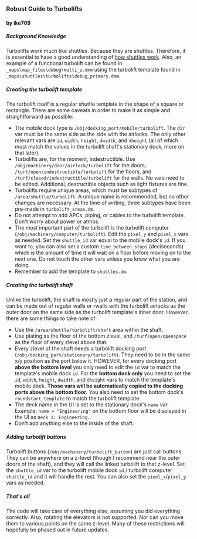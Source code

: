### Robust Guide to Turbolifts
#### by ike709
##### Background Knowledge
Turbolifts work much like shuttles. Because they are shuttles. Therefore, it is essential to have a good understanding of [how shuttles work](https://wiki.beestation13.com/view/Guide_to_mapping#Shuttles). Also, an example of a functional turbolift can be found in `_maps\map_files\debug\multi_z.dmm` using the turbolift template found in `_maps\shuttles\turbolifts\debug_primary.dmm`.
##### Creating the turbolift template
The turbolift itself is a regular shuttle template in the shape of a square or rectangle. There are some caveats in order to make it as simple and straightforward as possible:

 - The mobile dock type is `/obj/docking_port/mobile/turbolift`. The `dir` var must be the same side as the side with the airlocks. The only other relevant vars are `id`, `width`, `height`, `dwidth`, and `dheight` (all of which must match the values in the turbolift shaft's stationary dock, more on that later).
 - Turbolifts are, for the moment, indestructible. Use `/obj/machinery/door/airlock/turbolift` for the doors, `/turf/open/indestructible/turbolift` for the floors, and `/turf/closed/indestructible/turbolift` for the walls. No vars need to be edited. Additional, destructible objects such as light fixtures are fine.
 - Turbolifts require unique areas, which must be subtypes of `/area/shuttle/turbolift`. A unique name is recommended, but no other changes are necessary. At the time of writing, three subtypes have been pre-made in `turbolift_areas.dm`.
 - Do not attempt to add APCs, piping, or cables to the turbolift template. Don't worry about power or atmos.
 - The most important part of the turbolift is the turbolift computer (`/obj/machinery/computer/turbolift`). Edit the `pixel_y` and `pixel_x` vars as needed. Set the `shuttle_id` var equal to the mobile dock's `id`. If you want to, you can also set a custom `time_between_stops` (deciseconds) which is the amount of time it will wait on a floor before moving on to the next one. Do not touch the other vars unless you know what you are doing.
 - Remember to add the template to `shuttles.dm`.
##### Creating the turbolift shaft
Unlike the turbolift, the shaft is mostly just a regular part of the station, and can be made out of regular walls or rwalls with the turbolift airlocks as the outer door on the same side as the turbolift template's inner door. However, there are some things to take note of:
 - Use the `/area/shuttle/turbolift/shaft` area within the shaft.
 - Use plating as the floor of the bottom zlevel, and `/turf/open/openspace` as the floor of every zlevel above that.
 - Every zlevel of the shaft needs a turbolift docking port (`/obj/docking_port/stationary/turbolift`). They need to be in the same x/y position as the port below it. HOWEVER, for every docking port **above the bottom level** you only need to edit the `id` var to match the template's mobile dock `id`. For the **bottom dock only** you need to set the `id`, `width`, `height`, `dwidth`, and `dheight` vars to match the template's mobile dock. **Those vars will be automatically copied to the docking ports above the bottom floor.** You also need to set the bottom dock's `roundstart_template` to match the turbolift template.
 - The deck name in the UI is set to the stationary dock's `name` var. Example: `name = "Engineering"` on the bottom floor will be displayed in the UI as `Deck 1: Engineering`.
 - Don't add anything else to the inside of the shaft.
##### Adding turbolift buttons
Turbolift buttons (`/obj/machinery/turbolift_button`) are just call buttons. They can be anywhere on a z-level (though I recommend near the outer doors of the shaft), and they will call the linked turbolift to that z-level. Set the `shuttle_id` var to the turbolift mobile dock `id` / turbolift computer `shuttle_id` and it will handle the rest. You can also set the `pixel_x`/`pixel_y` vars as needed.
##### That's all
The code will take care of everything else, assuming you did everything correctly. Also, rotating the elevators is not supported. Nor can you move them to various points on the same z-level. Many of these restrictions will hopefully be phased out in future updates.
